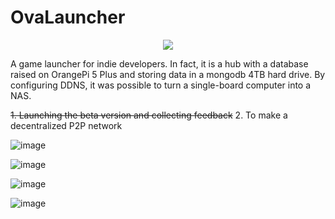 # OvaLauncher

<p align="center">
  <img src="https://github.com/ArtemPodloboshnikov/OvaLauncher/assets/44748102/c5716d80-39e9-4140-afbf-286d13223ab3" />
</p>

A game launcher for indie developers. In fact, it is a hub with a database raised on OrangePi 5 Plus and storing data in a mongodb 4TB hard drive. By configuring DDNS, it was possible to turn a single-board computer into a NAS.

 ~~1. Launching the beta version and collecting feedback~~
 2. To make a decentralized P2P network

![image](https://github.com/ArtemPodloboshnikov/OvaLauncher/assets/44748102/7a7fd981-7232-431d-b0ba-f1f3b5b58055)

![image](https://github.com/ArtemPodloboshnikov/OvaLauncher/assets/44748102/db5edd26-baf9-4226-abc8-34d47c7838ac)

![image](https://github.com/ArtemPodloboshnikov/OvaLauncher/assets/44748102/93518b7f-c0a5-444b-80d6-4a4ca3b0684f)

![image](https://github.com/ArtemPodloboshnikov/OvaLauncher/assets/44748102/83704e46-bdc2-47e3-a23b-f9184df77b11)
